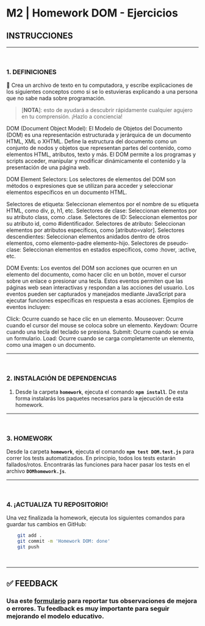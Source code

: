 # **M2 | Homework DOM - Ejercicios**

## **INSTRUCCIONES**

---

</br>

### **1. DEFINICIONES**

📝 Crea un archivo de texto en tu computadora, y escribe explicaciones de los siguientes conceptos como si se lo estuvieras explicando a una persona que no sabe nada sobre programación.

> [**NOTA**]: esto de ayudará a descubrir rápidamente cualquier agujero en tu comprensión. ¡Hazlo a conciencia!

DOM (Document Object Model):
El Modelo de Objetos del Documento (DOM) es una representación estructurada y jerárquica de un documento HTML, XML o XHTML. Define la estructura del documento como un conjunto de nodos y objetos que representan partes del contenido, como elementos HTML, atributos, texto y más. El DOM permite a los programas y scripts acceder, manipular y modificar dinámicamente el contenido y la presentación de una página web.

DOM Element Selectors:
Los selectores de elementos del DOM son métodos o expresiones que se utilizan para acceder y seleccionar elementos específicos en un documento HTML. 

Selectores de etiqueta: Seleccionan elementos por el nombre de su etiqueta HTML, como div, p, h1, etc.
Selectores de clase: Seleccionan elementos por su atributo class, como .clase.
Selectores de ID: Seleccionan elementos por su atributo id, como #identificador.
Selectores de atributo: Seleccionan elementos por atributos específicos, como [atributo=valor].
Selectores descendientes: Seleccionan elementos anidados dentro de otros elementos, como elemento-padre elemento-hijo.
Selectores de pseudo-clase: Seleccionan elementos en estados específicos, como :hover, :active, etc.

DOM Events:
Los eventos del DOM son acciones que ocurren en un elemento del documento, como hacer clic en un botón, mover el cursor sobre un enlace o presionar una tecla. Estos eventos permiten que las páginas web sean interactivas y respondan a las acciones del usuario. Los eventos pueden ser capturados y manejados mediante JavaScript para ejecutar funciones específicas en respuesta a esas acciones. Ejemplos de eventos incluyen:

Click: Ocurre cuando se hace clic en un elemento.
Mouseover: Ocurre cuando el cursor del mouse se coloca sobre un elemento.
Keydown: Ocurre cuando una tecla del teclado se presiona.
Submit: Ocurre cuando se envía un formulario.
Load: Ocurre cuando se carga completamente un elemento, como una imagen o un documento.

---

</br>

### **2. INSTALACIÓN DE DEPENDENCIAS**

1. Desde la carpeta **`homework`**, ejecuta el comando **`npm install`**. De esta forma instalarás los paquetes necesarios para la ejecución de esta homework.

---

</br>

### **3. HOMEWORK**

Desde la carpeta **`homework`**, ejecuta el comando **`npm test DOM.test.js`** para correr los tests automatizados. En principio, todos los tests estarán fallados/rotos. Encontrarás las funciones para hacer pasar los tests en el archivo **`DOMhomework.js`**.

---

</br>

### **4. ¡ACTUALIZA TU REPOSITORIO!**

Una vez finalizada la homework, ejecuta los siguientes comandos para guardar tus cambios en GitHub:

```bash
	git add .
	git commit -m 'Homework DOM: done'
	git push
```

</br >

---

## **✅ FEEDBACK**

### Usa este [**formulario**](https://docs.google.com/forms/d/e/1FAIpQLSe1MybH_Y-xcp1RP0jKPLndLdJYg8cwyHkSb9MwSrEjoxyzWg/viewform) para reportar tus observaciones de mejora o errores. Tu feedback es muy importante para seguir mejorando el modelo educativo.
